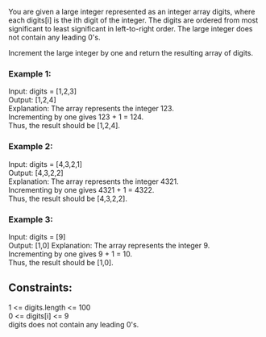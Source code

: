 You are given a large integer represented as an integer array digits, where each digits[i] is the ith digit of the integer. The digits are ordered from most     significant to least significant in left-to-right order. The large integer does not contain any leading 0's.  

Increment the large integer by one and return the resulting array of digits.  

 

### Example 1:  

Input: digits = [1,2,3]  
Output: [1,2,4]  
Explanation: The array represents the integer 123.  
Incrementing by one gives 123 + 1 = 124.  
Thus, the result should be [1,2,4].  
### Example 2:  

Input: digits = [4,3,2,1]  
Output: [4,3,2,2]  
Explanation: The array represents the integer 4321.  
Incrementing by one gives 4321 + 1 = 4322.  
Thus, the result should be [4,3,2,2].  
### Example 3:  

Input: digits = [9]  
Output: [1,0] 
Explanation: The array represents the integer 9.  
Incrementing by one gives 9 + 1 = 10.  
Thus, the result should be [1,0].  
 

## Constraints:

1 <= digits.length <= 100  
0 <= digits[i] <= 9  
digits does not contain any leading 0's.  
